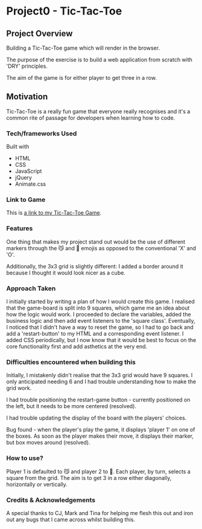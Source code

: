 # Project0 - Tic-Tac-Toe

## Project Overview

Building a Tic-Tac-Toe game which will render in the browser. 

The purpose of the exercise is to build a web application from scratch with 'DRY' principles. 

The aim of the game is for either player to get three in a row. 

## Motivation

Tic-Tac-Toe is a really fun game that everyone really recognises and it's a common rite of passage for developers when learning how to code. 

### Tech/frameworks Used

Built with 

* HTML
* CSS
* JavaScript
* jQuery
* Animate.css

### Link to Game

This is [a link to my Tic-Tac-Toe Game](https://ram-ram14.github.io/miniature-invention/).

### Features

One thing that makes my project stand out would be the use of different markers through the 😼 and 🐶 emojis as opposed to the conventional 'X' and 'O'. 

Additionally, the 3x3 grid is slightly different: I added a border around it because I thought it would look nicer as a cube. 

### Approach Taken

I initially started by writing a plan of how I would create this game. I realised that the game-board is split into 9 squares, which game me an idea about how the logic would work. I proceeded to declare the variables, added the business logic and then add event listeners to the 'square class'. Eventually, I noticed that I didn't have a way to reset the game, so I had to go back and add a 'restart-button' to my HTML and a corresponding event listener. I added CSS periodically, but I now know that it would be best to focus on the core functionality first and add asthetics at the very end. 

### Difficulties encountered when building this

Initially, I mistakenly didn't realise that the 3x3 grid would have 9 squares. I only anticipated needing 6 and I had trouble understanding how to make the grid work. 

I had trouble positioning the restart-game button - currently positioned on the left, but it needs to be more centered (resolved). 

I had trouble updating the display of the board with the players' choices. 

Bug found - when the player's play the game, it displays 'player 1' on one of the boxes. As soon as the player makes their move, it displays their marker, but box moves around (resolved).

### How to use?

Player 1 is defaulted to 😼 and player 2 to 🐶. 
Each player, by turn, selects a square from the grid. 
The aim is to get 3 in a row either diagonally, horizontally or vertically. 

### Credits & Acknowledgements 
A special thanks to CJ, Mark and Tina for helping me flesh this out and iron out any bugs that I came across whilst building this. 
